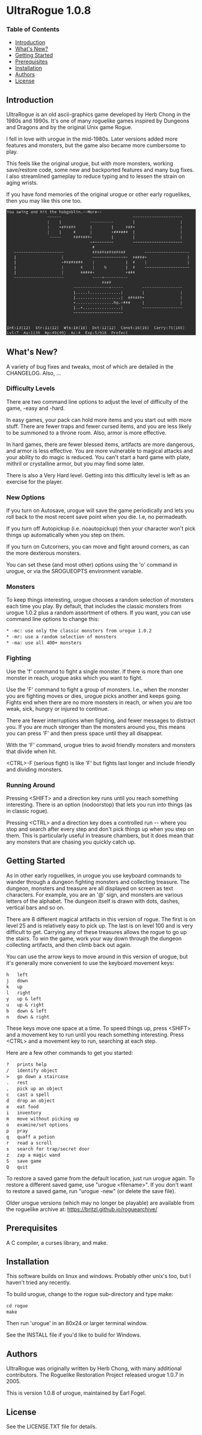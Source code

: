 # UltraRogue 1.0.8

### Table of Contents
* [Introduction](#introduction)
* [What's New?](#whats-new)
* [Getting Started](#getting-started)
* [Prerequisites](#prerequisites)
* [Installation](#installation)
* [Authors](#authors)
* [License](#license)

## Introduction

UltraRogue is an old ascii-graphics game developed by Herb Chong in the
1980s and 1990s.  It's one of many roguelike games inspired by Dungeons and
Dragons and by the original Unix game Rogue.

I fell in love with urogue in the mid-1980s.  Later versions added
more features and monsters, but the game also became more cumbersome
to play.

This feels like the original urogue, but with more monsters,
working save/restore code, some new and backported features and many bug fixes.
I also streamlined gameplay to reduce typing and to lessen the strain on
aging wrists.

If you have fond memories of the original urogue or other early roguelikes,
then you may like this one too.

![Screenshot](hobgoblin.png?raw=true)

## What's New?

A variety of bug fixes and tweaks, most of which are detailed in the
CHANGELOG.  Also, ...

### Difficulty Levels

There are two command line options to adjust the level of difficulty of the
game, -easy and -hard.

In easy games, your pack can hold more items and you start out with
more stuff.  There are fewer traps and fewer cursed items, and you are
less likely to be summoned to a throne room.  Also, armor is more
effective.

In hard games, there are fewer blessed items, artifacts are more dangerous,
and armor is less effective.  You are more vulnerable to magical
attacks and your ability to do magic is reduced.  You can't start a hard
game with plate, mithril or crystalline armor, but you may find some later.

There is also a Very Hard level.  Getting into this difficulty level is
left as an exercise for the player.

### New Options

If you turn on Autosave, urogue will save the game periodically
and lets you roll back to the most recent save point when you die.
I.e, no permadeath.

If you turn off Autopickup (i.e. noautopickup) then your character
won't pick things up automatically when you step on them.

If you turn on Cutcorners, you can move and fight around corners,
as can the more dexterous monsters.

You can set these (and most other) options using the 'o' command in urogue,
or via the SROGUEOPTS environment variable.

### Monsters

To keep things interesting, urogue chooses a random selection of monsters
each time you play.  By default, that includes the classic monsters from
urogue 1.0.2 plus a random assortment of others.  If you want, you can use
command line options to change this:

    * -mc: use only the classic monsters from urogue 1.0.2
    * -mr: use a random selection of monsters
    * -ma: use all 400+ monsters

### Fighting

Use the 'f' command to fight a single monster.  If there is more than one
monster in reach, urogue asks which you want to fight.

Use the 'F' command to fight a group of monsters. I.e., when the monster
you are fighting moves or dies, urogue picks another and keeps going.  Fights end
when there are no more monsters in reach, or when you are too weak, sick,
hungry or injured to continue.

There are fewer interruptions when fighting, and fewer messages to
distract you.  If you are much stronger than the monsters around
you, this means you can press 'F' and then press space until they
all disappear.

With the 'F' command, urogue tries to avoid friendly
monsters and monsters that divide when hit.

\<CTRL\>-F (serious fight) is like 'F' but fights last longer and
include friendly and dividing monsters.

### Running Around

Pressing \<SHIFT\> and a direction key runs until you reach something
interesting.  There is an option (nodoorstop) that lets you run into things
(as in classic rogue).

Pressing \<CTRL\> and a direction key does a controlled run -- where you
stop and search after every step and don't pick things up when you step on
them.  This is particularly useful in treasure chambers, but it does mean
that any monsters that are chasing you quickly catch up.

## Getting Started

As in other early roguelikes, in urogue you use keyboard
commands to wander through a dungeon fighting monsters and collecting
treasure.  The dungeon, monsters and treasure are all displayed on screen
as text characters.  For example, you are an '@' sign, and monsters are
various letters of the alphabet.  The dungeon itself is drawn with dots,
dashes, vertical bars and so on.

There are 8 different magical artifacts in this version of rogue.
The first is on level 25 and is relatively easy to pick up.  The last is
on level 100 and is very difficult to get.  Carrying any of these
treasures allows the rogue to go up the stairs.  To win the game, 
work your way down through the dungeon collecting artifacts, and then climb
back out again.

You can use the arrow keys to move around in this version of urogue, but
it's generally more convenient to use the keyboard movement keys:

    h	left                            
    j	down                            
    k	up                              
    l	right                           
    y	up & left                       
    u	up & right                      
    b	down & left                     
    n	down & right

These keys move one space at a time. To speed things up, press \<SHIFT\> and
a movement key to run until you reach something interesting.  Press \<CTRL\>
and a movement key to run, searching at each step.

Here are a few other commands to get you started:

    ?	prints help
    /	identify object                 
    >	go down a staircase
    .	rest
    ,	pick up an object
    c	cast a spell
    d	drop an object
    e	eat food
    i	inventory
    m	move without picking up
    o	examine/set options
    p	pray
    q	quaff a potion
    r	read a scroll
    s	search for trap/secret door
    z	zap a magic wand
    S	save game
    Q	quit

To restore a saved game from the default location, just run urogue again.
To restore a different saved game, use "urogue \<filename\>".  If you don't
want to restore a saved game, run "urogue -new" (or delete the save file).

Older urogue versions (which may no longer be playable) are available
from the roguelike archive at: https://britzl.github.io/roguearchive/

## Prerequisites

A C compiler, a curses library, and make.

## Installation

This software builds on linux and windows.  Probably other unix's too,
but I haven't tried any recently.

To build urogue, change to the rogue sub-directory and type make:

    cd rogue
    make

Then run 'urogue' in an 80x24 or larger terminal window.

See the INSTALL file if you'd like to build for Windows.

## Authors

UltraRogue was originally written by Herb Chong, with many additional
contributors.  The Roguelike Restoration Project released urogue 1.0.7
in 2005.

This is version 1.0.8 of urogue, maintained by Earl Fogel.

## License

See the LICENSE.TXT file for details.



















